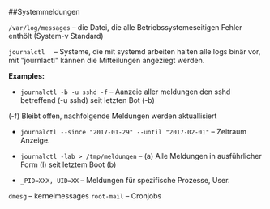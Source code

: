 ##Systemmeldungen

`/var/log/messages`  –  die Datei, die alle Betriebssystemeseitigen Fehler enthölt \(System-v Standard\)

`journalctl  `                 – Systeme, die mit systemd arbeiten halten alle logs binär vor, mit "journlactl" kännen die Mitteilungen angeziegt werden.   
  
__Examples:__
+ `journalctl -b -u sshd -f`  – Aanzeie aller meldungen den sshd betreffend \(-u sshd\) seit letzten Bot \(-b\)

(-f\) Bleibt offen, nachfolgende Meldungen werden aktuallisiert
+ `journalctl --since "2017-01-29" --until "2017-02-01"` – Zeitraum Anzeige.

+ `journalctl -lab > /tmp/meldungen` – (a) Alle Meldungen in ausführlicher Form (l) seit letztem Boot (b)

+ `_PID=XXX, UID=XX` – Meldungen für spezifische Prozesse, User.


`dmesg` – kernelmessages
`root-mail` – Cronjobs